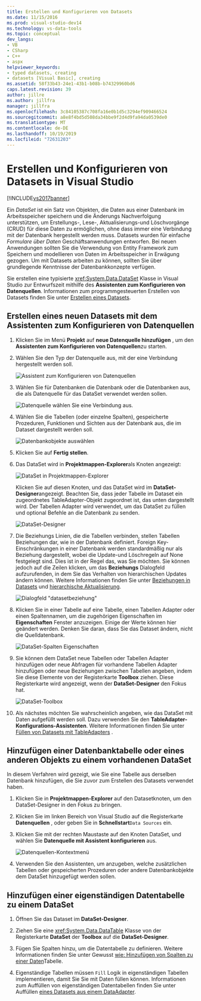 ```yaml
---
title: Erstellen und Konfigurieren von Datasets
ms.date: 11/15/2016
ms.prod: visual-studio-dev14
ms.technology: vs-data-tools
ms.topic: conceptual
dev_langs:
- VB
- CSharp
- C++
- aspx
helpviewer_keywords:
- typed datasets, creating
- datasets [Visual Basic], creating
ms.assetid: 58f33b43-24e1-43b1-b08b-b74329960bd6
caps.latest.revision: 39
author: jillre
ms.author: jillfra
manager: jillfra
ms.openlocfilehash: 3c84105387c708fa16e0b1d5c3294ef909466524
ms.sourcegitcommit: a8e8f4bd5d508da34bbe9f2d4d9fa94da0539de0
ms.translationtype: MT
ms.contentlocale: de-DE
ms.lasthandoff: 10/19/2019
ms.locfileid: "72631203"
---
```

# <a name="create-and-configure-datasets-in-visual-studio"></a>Erstellen und Konfigurieren von Datasets in Visual Studio
[!INCLUDE[vs2017banner](../includes/vs2017banner.md)]

Ein *DataSet* ist ein Satz von Objekten, die Daten aus einer Datenbank im Arbeitsspeicher speichern und die Änderungs Nachverfolgung unterstützen, um Erstellungs-, Lese-, Aktualisierungs-und Löschvorgänge (CRUD) für diese Daten zu ermöglichen, ohne dass immer eine Verbindung mit der Datenbank hergestellt werden muss. Datasets wurden für einfache *Formulare über Daten* Geschäftsanwendungen entworfen. Bei neuen Anwendungen sollten Sie die Verwendung von Entity Framework zum Speichern und modellieren von Daten im Arbeitsspeicher in Erwägung gezogen. Um mit Datasets arbeiten zu können, sollten Sie über grundlegende Kenntnisse der Datenbankkonzepte verfügen.

 Sie erstellen eine typisierte <xref:System.Data.DataSet> Klasse in Visual Studio zur Entwurfszeit mithilfe des **Assistenten zum Konfigurieren von Datenquellen**. Informationen zum programmgesteuerten Erstellen von Datasets finden Sie unter [Erstellen eines Datasets](https://msdn.microsoft.com/library/57629d8f-393e-4677-8b83-29ffde27f5fc).

## <a name="create-a-new-dataset-by-using-the-data-source-configuration-wizard"></a>Erstellen eines neuen Datasets mit dem Assistenten zum Konfigurieren von Datenquellen

1. Klicken Sie im Menü **Projekt** auf **neue Datenquelle hinzufügen** , um den **Assistenten zum Konfigurieren von Datenquellen**zu starten.

2. Wählen Sie den Typ der Datenquelle aus, mit der eine Verbindung hergestellt werden soll.

     ![Assistent zum Konfigurieren von Datenquellen](../data-tools/media/data-source-configuration-wizard.png "Assistent zum Konfigurieren von Datenquellen")

3. Wählen Sie für Datenbanken die Datenbank oder die Datenbanken aus, die als Datenquelle für das DataSet verwendet werden sollen.

     ![Datenquelle wählen Sie eine Verbindung aus.](../data-tools/media/data-source-choose-a-connection.png "Datenquelle wählen Sie eine Verbindung aus.")

4. Wählen Sie die Tabellen (oder einzelne Spalten), gespeicherte Prozeduren, Funktionen und Sichten aus der Datenbank aus, die im Dataset dargestellt werden soll.

     ![Datenbankobjekte auswählen](../data-tools/media/raddata-chose-objects.png "raddata hat Objekte ausgewählt.")

5. Klicken Sie auf **Fertig stellen**.

6. Das DataSet wird in **Projektmappen-Explorer**als Knoten angezeigt:

     ![DataSet in Projektmappen-Explorer](../data-tools/media/dataset-in-solution-explorer.png "DataSet in Projektmappen-Explorer")

     Klicken Sie auf diesen Knoten, und das DataSet wird im **DataSet-Designer**angezeigt. Beachten Sie, dass jeder Tabelle im Dataset ein zugeordnetes TableAdapter-Objekt zugeordnet ist, das unten dargestellt wird. Der Tabellen Adapter wird verwendet, um das DataSet zu füllen und optional Befehle an die Datenbank zu senden.

     ![DataSet-Designer](../data-tools/media/dataset-designer.png "DataSet-Designer")

7. Die Beziehungs Linien, die die Tabellen verbinden, stellen Tabellen Beziehungen dar, wie in der Datenbank definiert. Foreign Key-Einschränkungen in einer Datenbank werden standardmäßig nur als Beziehung dargestellt, wobei die Update-und Löschregeln auf None festgelegt sind. Dies ist in der Regel das, was Sie möchten. Sie können jedoch auf die Zeilen klicken, um das **Beziehungs** Dialogfeld aufzurufenden, in dem Sie das Verhalten von hierarchischen Updates ändern können. Weitere Informationen finden Sie unter [Beziehungen in Datasets](../data-tools/relationships-in-datasets.md) und [hierarchische Aktualisierung](../data-tools/hierarchical-update.md).

     ![Dialogfeld "datasetbeziehung"](../data-tools/media/raddata-relation-dialog.png "Dialogfeld ' Raddaten Beziehung '")

8. Klicken Sie in einer Tabelle auf eine Tabelle, einen Tabellen Adapter oder einen Spaltennamen, um die zugehörigen Eigenschaften im **Eigenschaften** Fenster anzuzeigen. Einige der Werte können hier geändert werden. Denken Sie daran, dass Sie das Dataset ändern, nicht die Quelldatenbank.

     ![DataSet-Spalten Eigenschaften](../data-tools/media/dataset-column-properties.png "DataSet-Spalten Eigenschaften")

9. Sie können dem DataSet neue Tabellen oder Tabellen Adapter hinzufügen oder neue Abfragen für vorhandene Tabellen Adapter hinzufügen oder neue Beziehungen zwischen Tabellen angeben, indem Sie diese Elemente von der Registerkarte **Toolbox** ziehen. Diese Registerkarte wird angezeigt, wenn der **DataSet-Designer** den Fokus hat.

     ![DataSet-Toolbox](../data-tools/media/raddata-dataset-toolbox.png "raddata-DataSet-Toolbox")

10. Als nächstes möchten Sie wahrscheinlich angeben, wie das DataSet mit Daten aufgefüllt werden soll. Dazu verwenden Sie den **TableAdapter-Konfigurations-Assistenten**. Weitere Informationen finden Sie unter [Füllen von Datasets mit TableAdapters](../data-tools/fill-datasets-by-using-tableadapters.md) .

## <a name="add-a-database-table-or-other-object-to-an-existing-dataset"></a>Hinzufügen einer Datenbanktabelle oder eines anderen Objekts zu einem vorhandenen DataSet
 In diesem Verfahren wird gezeigt, wie Sie eine Tabelle aus derselben Datenbank hinzufügen, die Sie zuvor zum Erstellen des Datasets verwendet haben.

1. Klicken Sie in **Projektmappen-Explorer** auf den Datasetknoten, um den DataSet-Designer in den Fokus zu bringen.

2. Klicken Sie im linken Bereich von Visual Studio auf die Registerkarte **Datenquellen** , oder geben Sie in **Schnellstart**`Data Sources` ein.

3. Klicken Sie mit der rechten Maustaste auf den Knoten DataSet, und wählen Sie **Datenquelle mit Assistent konfigurieren** aus.

     ![Datenquellen-Kontextmenü](../data-tools/media/data-source-context-menu.png "Datenquellen-Kontextmenü")

4. Verwenden Sie den Assistenten, um anzugeben, welche zusätzlichen Tabellen oder gespeicherten Prozeduren oder andere Datenbankobjekte dem DataSet hinzugefügt werden sollen.

## <a name="add-a-stand-alone-data-table-to-a-dataset"></a>Hinzufügen einer eigenständigen Datentabelle zu einem DataSet

1. Öffnen Sie das Dataset im **DataSet-Designer**.

2. Ziehen Sie eine <xref:System.Data.DataTable> Klasse von der Registerkarte **DataSet** der **Toolbox** auf die **DataSet-Designer**.

3. Fügen Sie Spalten hinzu, um die Datentabelle zu definieren. Weitere Informationen finden Sie unter Gewusst [wie: Hinzufügen von Spalten zu einer Daten](https://msdn.microsoft.com/library/8ca21f77-b99a-47a7-a656-7cfd7a1bd9df)Tabelle.

4. Eigenständige Tabellen müssen `Fill` Logik in eigenständigen Tabellen implementieren, damit Sie Sie mit Daten füllen können. Informationen zum Auffüllen von eigenständigen Datentabellen finden Sie unter Auffüllen [eines Datasets aus einem DataAdapter](https://msdn.microsoft.com/library/3fa0ac7d-e266-4954-bfac-3fbe2f913153).
